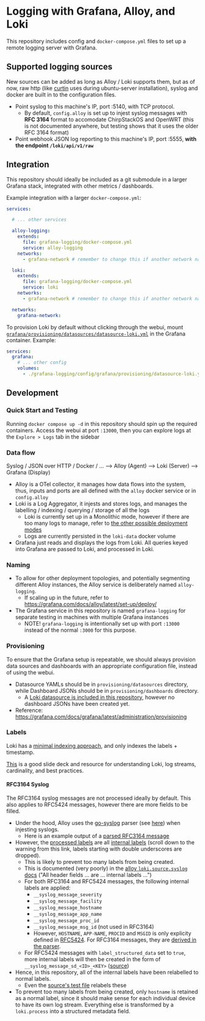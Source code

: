 # Logging with Grafana, Alloy, and Loki

This repository includes config and `docker-compose.yml` files to set up a remote logging server with Grafana.

## Supported logging sources

New sources can be added as long as Alloy / Loki supports them, but as of now, raw http (like [curtin](https://curtin.readthedocs.io/en/latest/topics/reporting.html#example-http-request) uses during ubuntu-server installation), syslog and docker are built in to the configuration files.

- Point syslog to this machine's IP, port :5140, with TCP protocol.
    - By default, `config.alloy` is set up to injest syslog messages with **RFC 3164** format to accomodate ChirpStackOS and OpenWRT (this is not documented anywhere, but testing shows that it uses the older RFC 3164 format)
- Point webhook JSON log reporting to this machine's IP, port :5555, **with the endpoint `/loki/api/v1/raw`**

## Integration

This repository should ideally be included as a git submodule in a larger Grafana stack, integrated with other metrics / dashboards.

Example integration with a larger `docker-compose.yml`:

```yaml
services:

  # ... other services

  alloy-logging:
    extends:
      file: grafana-logging/docker-compose.yml
      service: alloy-logging
    networks:
      - grafana-network # remember to change this if another network name is defined

  loki:
    extends:
      file: grafana-logging/docker-compose.yml
      service: loki
    networks:
      - grafana-network # remember to change this if another network name is defined

  networks:
    grafana-network:
```

To provision Loki by default without clicking through the webui, mount [`grafana/provisioning/datasources/datasource-loki.yml`](./config/grafana/provisioning/datasources/datasource-loki.yml) in the Grafana container. Example:

```yaml
services:
  grafana:
    # ... other config
    volumes:
      - ./grafana-logging/config/grafana/provisioning/datasource-loki.yml:/etc/grafana/provisioning/datasource-loki.yml:ro
```

## Development

### Quick Start and Testing

Running `docker compose up -d` in this repository should spin up the required containers. Access the webui at port `:13000`, then you can explore logs at the `Explore > Logs` tab in the sidebar

### Data flow

Syslog / JSON over HTTP / Docker / ... --> Alloy (Agent) --> Loki (Server) --> Grafana (Display)

- Alloy is a OTel collector, it manages how data flows into the system, thus, inputs and ports are all defined with the `alloy` docker service or in `config.alloy`
- Loki is a Log Aggregator, it injests and stores logs, and manages the labelling / indexing / querying / storage of all the logs
    - Loki is currently set up in a Monolithic mode, however if there are too many logs to manage, refer to [the other possible deployment modes](https://grafana.com/docs/loki/latest/get-started/deployment-modes/)
    - Logs are currently persisted in the `loki-data` docker volume
- Grafana just reads and displays the logs from Loki. All queries keyed into Grafana are passed to Loki, and processed in Loki.

### Naming

- To allow for other deployment topologies, and potentially segmenting different Alloy instances, the Alloy service is deliberately named `alloy-logging`.
    - If scaling up in the future, refer to <https://grafana.com/docs/alloy/latest/set-up/deploy/>
- The Grafana service in this repository is named `grafana-logging` for separate testing in machines with multiple Grafana instances
    - NOTE! `grafana-logging` is intentionally set up with port `:13000` instead of the normal `:3000` for this purpose.

### Provisioning

To ensure that the Grafana setup is repeatable, we should always provision data sources and dashboards with an appropriate configuration file, instead of using the webui.

- Datasource YAMLs should be in `provisioning/datasources` directory, while Dashboard JSONs should be in `provisioning/dashboards` directory.
    - A [Loki datasource is included in this repository](./config/grafana/provisioning/datasources/datasource-loki.yml), however no dashboard JSONs have been created yet.
- Reference: <https://grafana.com/docs/grafana/latest/administration/provisioning>

### Labels

Loki has a [minimal indexing approach](https://grafana.com/oss/loki/), and only indexes the labels + timestamp.

[This](https://nsrc.org/activities/agendas/en/nmm-4-days/netmgmt/en/log-management/log-management-loki-overview.pdf) is a good slide deck and resource for understanding Loki, log streams, cardinality, and best practices.

#### RFC3164 Syslog

The RFC3164 syslog messages are not processed ideally by default. This also applies to RFC5424 messages, however there are more fields to be filled.

- Under the hood, Alloy uses the [go-syslog](https://github.com/leodido/go-syslog) parser (see [here](https://github.com/grafana/alloy/blob/ca20237442991ed314c69c8a83ab04c3277be9fb/internal/component/loki/source/syslog/internal/syslogtarget/syslogtarget.go#L18)) when injesting syslogs.
    - Here is an example output of a [parsed RFC3164 message](https://github.com/leodido/go-syslog/blob/e1d78c258095eb935654186707af3bf3c1cafea2/rfc3164/example_test.go#L26-L31)
- However, the [processed labels](https://github.com/grafana/alloy/blob/ca20237442991ed314c69c8a83ab04c3277be9fb/internal/component/loki/source/syslog/internal/syslogtarget/syslogtarget.go#L189-L206) are all [internal labels](https://grafana.com/docs/alloy/v1.7/tutorials/logs-and-relabeling-basics/#add-a-prometheusrelabel-component-to-your-pipeline) (scroll down to the warning from this link, labels starting with double underscores are dropped).
    - This is likely to prevent too many labels from being created.
    - This is documented (very poorly) in the [alloy `loki.source.syslog` docs](https://grafana.com/docs/alloy/v1.7/reference/components/loki/loki.source.syslog/#listener) ("All header fields ... are ... internal labels ...")
    - For both RFC3164 and RFC5424 messages, the following internal labels are applied:
        - `__syslog_message_severity`
        - `__syslog_message_facility`
        - `__syslog_message_hostname`
        - `__syslog_message_app_name`
        - `__syslog_message_proc_id`
        - `__syslog_message_msg_id` (not used in RFC3164)
        - However, `HOSTNAME`, `APP-NAME`, `PROCID` and `MSGID` is only explicity defined in [RFC5424](https://datatracker.ietf.org/doc/html/rfc5424#section-6). For RFC3164 messages, they are [derived in the parser](https://github.com/leodido/go-syslog/blob/e1d78c258095eb935654186707af3bf3c1cafea2/rfc3164/syslog_message.go#L34-L44).
    - For RFC5424 messages with `label_structured_data` set to `true`, more internal labels will then be created in the form of `__syslog_message_sd_<ID>_<KEY>` ([source](https://grafana.com/docs/alloy/v1.7/reference/components/loki/loki.source.syslog/#listener))
- Hence, in this repository, all of the internal labels have been relabelled to normal labels.
    - Even the [source's test file](https://github.com/grafana/alloy/blob/ca20237442991ed314c69c8a83ab04c3277be9fb/internal/component/loki/source/syslog/internal/syslogtarget/syslogtarget_test.go#L445-L458) relabels these
- To prevent too many labels from being created, only `hostname` is retained as a normal label, since it should make sense for each individual device to have its own log stream. Everything else is transformed by a `loki.process` into a structured metadata field.
